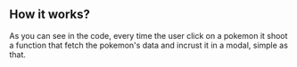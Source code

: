 ## How it works?

As you can see in the code, every time the user click on a pokemon it shoot a function that fetch the pokemon's data and incrust it in a modal, simple as that.
